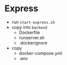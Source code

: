 # Express
- run `start-express.sh`
- copy into `backend`
    - Dockerfile
    - runserver.sh
    - .dockerignore
- copy 
    - docker-compose.yml
    - .env